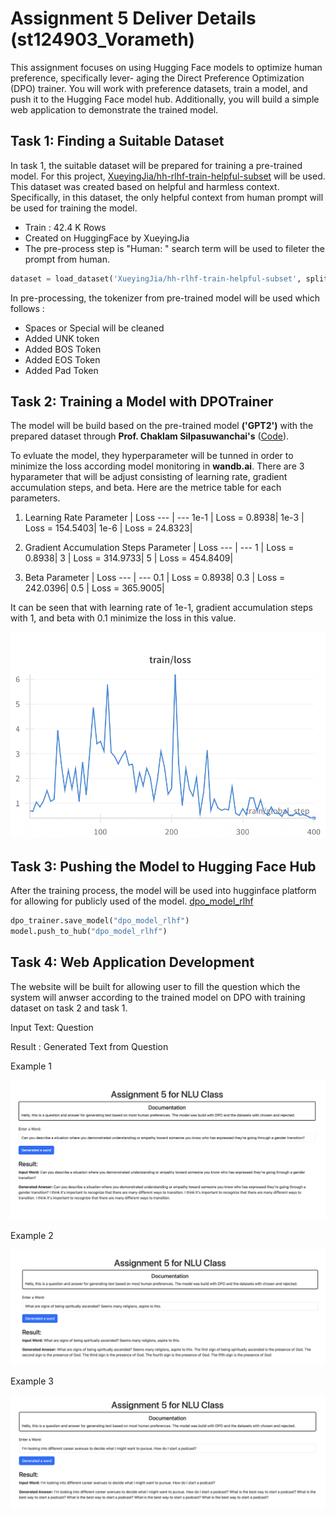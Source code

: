 # Assignment 5 Deliver Details (st124903_Vorameth)

This assignment focuses on using Hugging Face models to optimize human preference, specifically lever-
aging the Direct Preference Optimization (DPO) trainer. You will work with preference datasets, train a
model, and push it to the Hugging Face model hub. Additionally, you will build a simple web application
to demonstrate the trained model.

## Task 1: Finding a Suitable Dataset

In task 1, the suitable dataset will be prepared for training a pre-trained model. For this project, [XueyingJia/hh-rlhf-train-helpful-subset](https://huggingface.co/datasets/ProlificAI/social-reasoning-rlhf) will be used. This dataset was created based on helpful and harmless context. Specifically, in this dataset, the only helpful context from human prompt will be used for training the model. 

- Train : 42.4 K Rows
- Created on HuggingFace by XueyingJia
- The pre-process step is "Human: " search term will be used to fileter the prompt from human. 

```python
dataset = load_dataset('XueyingJia/hh-rlhf-train-helpful-subset', split=split)
```

In pre-processing, the tokenizer from pre-trained model will be used which follows : 
- Spaces or Special will be cleaned
- Added UNK token
- Added BOS Token
- Added EOS Token
- Added Pad Token


## Task 2: Training a Model with DPOTrainer

The model will be build based on the pre-trained model **('GPT2')** with the prepared dataset through **Prof. Chaklam Silpasuwanchai's** ([Code](https://github.com/chaklam-silpasuwanchai/Python-fo-Natural-Language-Processing/blob/main/Code/07%20-%20Human%20Preferences/huggingface/04-DPO.ipynb)). 


To evluate the model, they hyperparameter will be tunned in order to minimize the loss according model monitoring in **wandb.ai**. There are 3 hyparameter that will be adjust consisting of learning rate, gradient accumulation steps, and beta. Here are the metrice table for each parameters. 

1. Learning Rate
    Parameter | Loss
    --- | --- 
    1e-1 | Loss =  0.8938|
    1e-3 | Loss = 154.5403|
    1e-6 | Loss = 24.8323|


2. Gradient Accumulation Steps
    Parameter | Loss
    --- | --- 
    1 | Loss =  0.8938|
    3 | Loss = 314.9733|
    5 | Loss = 454.8409|

3. Beta
    Parameter | Loss
    --- | --- 
    0.1 | Loss =  0.8938|
    0.3 | Loss = 242.0396|
    0.5 | Loss = 365.9005|


It can be seen that with learning rate of 1e-1, gradient accumulation steps with 1, and beta with 0.1 minimize the loss in this value. 


![loss](https://github.com/MrWhiteC/Natural_Language_Understanding_AIT/blob/main/Assignment5/images/loss.png)


## Task 3: Pushing the Model to Hugging Face Hub

After the training process, the model will be used into hugginface platform for allowing for publicly used of the model. [dpo_model_rlhf](https://huggingface.co/mrwhitec/dpo_model_rlhf)


```python
dpo_trainer.save_model("dpo_model_rlhf")
model.push_to_hub("dpo_model_rlhf")
```


## Task 4: Web Application Development

The website will be built for allowing user to fill the question which the system will anwser according to the trained model on DPO with training dataset on task 2 and task 1. 

Input Text: Question

Result : Generated Text from Question

Example 1

![website](https://github.com/MrWhiteC/Natural_Language_Understanding_AIT/blob/main/Assignment5/images/website1.png)

Example 2

![website](https://github.com/MrWhiteC/Natural_Language_Understanding_AIT/blob/main/Assignment5/images/website2.png)

Example 3

![website](https://github.com/MrWhiteC/Natural_Language_Understanding_AIT/blob/main/Assignment5/images/website3.png)

    